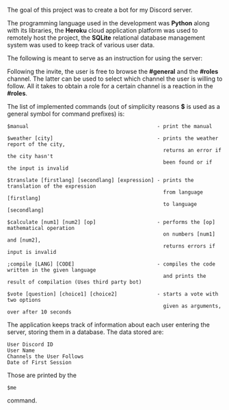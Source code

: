 The goal of this project was to create a bot for my Discord server. 

The programming language used in the development was **Python** along with its libraries,
the **Heroku** cloud application platform was used to remotely host the project, 
the **SQLite** relational database management system was used to keep track of various user data.

The following is meant to serve as an instruction for using the server:

Following the invite, the user is free to browse the **#general** and the **#roles** channel. The latter can be used to select which channel the user is willing to follow. All it takes to obtain a role for a certain channel is a reaction in the **#roles**.

The list of implemented commands (out of simplicity reasons **$** is used as a general symbol for command prefixes) is:
```
$manual                                          - print the manual

$weather [city]                                  - prints the weather report of the city,
                                                   returns an error if the city hasn't 
                                                   been found or if the input is invalid

$translate [firstlang] [secondlang] [expression] - prints the translation of the expression 
                                                   from language [firstlang] 
                                                   to language [secondlang]

$calculate [num1] [num2] [op]                    - performs the [op] mathematical operation 
                                                   on numbers [num1] and [num2], 
                                                   returns errors if input is invalid

;compile [LANG] [CODE]                           - compiles the code written in the given language 
                                                   and prints the result of compilation (Uses third party bot)

$vote [question] [choice1] [choice2]             - starts a vote with two options 
                                                   given as arguments, over after 10 seconds
```

The application keeps track of information about each user entering the server, storing them in a database. The data stored are:
```
User Discord ID
User Name
Channels the User Follows 
Date of First Session
```
Those are printed by the 
```
$me
```
command.
